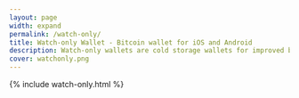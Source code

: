 ```yaml
---
layout: page
width: expand
permalink: /watch-only/
title: Watch-only Wallet - Bitcoin wallet for iOS and Android
description: Watch-only wallets are cold storage wallets for improved bitcoin security. A Bitcoin wallet for iOS. Easy to use and secure
cover: watchonly.png
---
```


{% include watch-only.html %}

